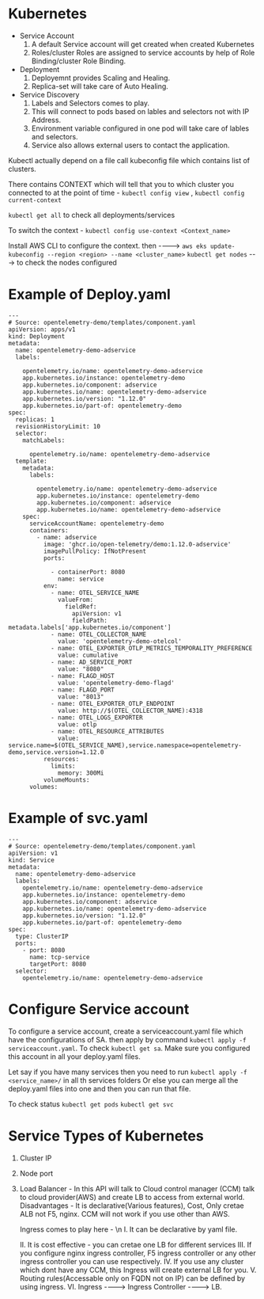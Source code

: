 # Kubernetes

  * Service Account
      1. A default Service account will get created when created Kubernetes
      2. Roles/cluster Roles are assigned to service accounts by help of Role Binding/cluster Role Binding.
  * Deployment
      1. Deployemnt provides Scaling and Healing.
      2. Replica-set will take care of Auto Healing.
  * Service Discovery
      1. Labels and Selectors comes to play.
      2. This will connect to pods based on lables and selectors not with IP Address.
      3. Environment variable configured in one pod will take care of lables and selectors.
      4. Service also allows external users to contact the application.

Kubectl actually depend on a file call kubeconfig file which contains list of clusters.

There contains CONTEXT which will tell that you to which cluster you connected to at the point of time - 
```kubectl config view``` , ```kubectl config current-context```

```kubectl get all``` to check all deployments/services 

To switch the context - ```kubectl config use-context <Context_name>``` 

Install AWS CLI to configure the context. then ----> ```aws eks update-kubeconfig --region <region> --name <cluster_name>```
```kubectl get nodes``` ---> to check the nodes configured

# Example of Deploy.yaml
```
---
# Source: opentelemetry-demo/templates/component.yaml
apiVersion: apps/v1
kind: Deployment
metadata:
  name: opentelemetry-demo-adservice
  labels:
    
    opentelemetry.io/name: opentelemetry-demo-adservice
    app.kubernetes.io/instance: opentelemetry-demo
    app.kubernetes.io/component: adservice
    app.kubernetes.io/name: opentelemetry-demo-adservice
    app.kubernetes.io/version: "1.12.0"
    app.kubernetes.io/part-of: opentelemetry-demo
spec:
  replicas: 1
  revisionHistoryLimit: 10
  selector:
    matchLabels:
      
      opentelemetry.io/name: opentelemetry-demo-adservice
  template:
    metadata:
      labels:
        
        opentelemetry.io/name: opentelemetry-demo-adservice
        app.kubernetes.io/instance: opentelemetry-demo
        app.kubernetes.io/component: adservice
        app.kubernetes.io/name: opentelemetry-demo-adservice
    spec:
      serviceAccountName: opentelemetry-demo
      containers:
        - name: adservice
          image: 'ghcr.io/open-telemetry/demo:1.12.0-adservice'
          imagePullPolicy: IfNotPresent
          ports:
            
            - containerPort: 8080
              name: service
          env:
            - name: OTEL_SERVICE_NAME
              valueFrom:
                fieldRef:
                  apiVersion: v1
                  fieldPath: metadata.labels['app.kubernetes.io/component']
            - name: OTEL_COLLECTOR_NAME
              value: 'opentelemetry-demo-otelcol'
            - name: OTEL_EXPORTER_OTLP_METRICS_TEMPORALITY_PREFERENCE
              value: cumulative
            - name: AD_SERVICE_PORT
              value: "8080"
            - name: FLAGD_HOST
              value: 'opentelemetry-demo-flagd'
            - name: FLAGD_PORT
              value: "8013"
            - name: OTEL_EXPORTER_OTLP_ENDPOINT
              value: http://$(OTEL_COLLECTOR_NAME):4318
            - name: OTEL_LOGS_EXPORTER
              value: otlp
            - name: OTEL_RESOURCE_ATTRIBUTES
              value: service.name=$(OTEL_SERVICE_NAME),service.namespace=opentelemetry-demo,service.version=1.12.0
          resources:
            limits:
              memory: 300Mi
          volumeMounts:
      volumes:
```

# Example of svc.yaml
```
---
# Source: opentelemetry-demo/templates/component.yaml
apiVersion: v1
kind: Service
metadata:
  name: opentelemetry-demo-adservice
  labels:
    opentelemetry.io/name: opentelemetry-demo-adservice
    app.kubernetes.io/instance: opentelemetry-demo
    app.kubernetes.io/component: adservice
    app.kubernetes.io/name: opentelemetry-demo-adservice
    app.kubernetes.io/version: "1.12.0"
    app.kubernetes.io/part-of: opentelemetry-demo
spec:
  type: ClusterIP
  ports:
    - port: 8080
      name: tcp-service
      targetPort: 8080
  selector:
    opentelemetry.io/name: opentelemetry-demo-adservice
```

# Configure Service account
  To configure a service account, create a serviceaccount.yaml file which have the configurations of SA. then apply by command ```kubectl apply -f serviceaccount.yaml```. To check ```kubectl get sa```. Make sure you configured this account in all your deploy.yaml files.

  Let say if you have many services then you need to run ```kubectl apply -f <service_name>/``` in all th services folders
  Or else you can merge all the deploy.yaml files into one and then you can run that file.

To check status
  ```kubectl get pods``` 
  ```kubectl get svc```


# Service Types of Kubernetes
 1. Cluster IP
 2. Node port
 3. Load Balancer - In this API will talk to Cloud control manager (CCM) talk to cloud provider(AWS) and create LB to access from external world.
    Disadvantages - It is declarative(Various features), Cost, Only cretae ALB not F5, nginx. CCM will not work if you use other than AWS.
    
    Ingress comes to play here - \n
       I. It can be declarative by yaml file.
    
       II. It is cost effective -  you can cretae one LB for different services
       III. If you configure nginx ingress controller, F5 ingress controller or any other ingress controller you can use respectively.
       IV. If you use any cluster which dont have any CCM, this Ingress will create external LB for you.
       V. Routing rules(Accessable only on FQDN not on IP) can be defined by using ingress.
       VI. Ingress ----> Ingress Controller ----> LB.

    
